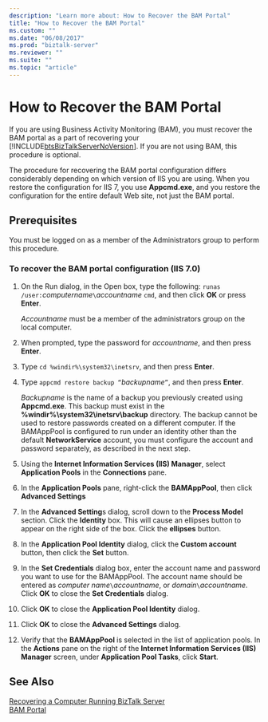 ```yaml
---
description: "Learn more about: How to Recover the BAM Portal"
title: "How to Recover the BAM Portal"
ms.custom: ""
ms.date: "06/08/2017"
ms.prod: "biztalk-server"
ms.reviewer: ""
ms.suite: ""
ms.topic: "article"
---
```

# How to Recover the BAM Portal
If you are using Business Activity Monitoring (BAM), you must recover the BAM portal as a part of recovering your [!INCLUDE[btsBizTalkServerNoVersion](../includes/btsbiztalkservernoversion-md.md)]. If you are not using BAM, this procedure is optional.  
  
 The procedure for recovering the BAM portal configuration differs considerably depending on which version of IIS you are using. When you restore the configuration for IIS 7, you use **Appcmd.exe**, and you restore the configuration for the entire default Web site, not just the BAM portal.  
  
## Prerequisites  
 You must be logged on as a member of the Administrators group to perform this procedure.  
  
### To recover the BAM portal configuration (IIS 7.0)  
  
1.  On the Run dialog, in the Open box, type the following: `runas /user:`*computername*`\`*accountname* `cmd`, and then click **OK** or press **Enter**.  
  
     *Accountname* must be a member of the administrators group on the local computer.  
  
2.  When prompted, type the password for *accountname*, and then press **Enter**.  
  
3.  Type `cd %windir%\system32\inetsrv`, and then press **Enter**.  
  
4.  Type `appcmd restore backup “`*backupname*`”`, and then press **Enter**.  
  
     *Backupname* is the name of a backup you previously created using **Appcmd.exe**. This backup must exist in the **%windir%\system32\inetsrv\backup** directory. The backup cannot be used to restore passwords created on a different computer. If the BAMAppPool is configured to run under an identity other than the default **NetworkService** account, you must configure the account and password separately, as described in the next step.  
  
5.  Using the **Internet Information Services (IIS) Manager**, select **Application Pools** in the **Connections** pane.  
  
6.  In the **Application Pools** pane, right-click the **BAMAppPool**, then click **Advanced Settings**  
  
7.  In the **Advanced Setting**s dialog, scroll down to the **Process Model** section. Click the **Identity** box. This will cause an ellipses button to appear on the right side of the box. Click the **ellipses** button.  
  
8.  In the **Application Pool Identity** dialog, click the **Custom account** button, then click the **Set** button.  
  
9. In the **Set Credentials** dialog box, enter the account name and password you want to use for the BAMAppPool. The account name should be entered as *computer name*`\`*accountname*, or *domain*`\`*accountname*. Click **OK** to close the **Set Credentials** dialog.  
  
10. Click **OK** to close the **Application Pool Identity** dialog.  
  
11. Click **OK** to close the **Advanced Settings** dialog.  
  
12. Verify that the **BAMAppPool** is selected in the list of application pools. In the **Actions** pane on the right of the **Internet Information Services (IIS) Manager** screen, under **Application Pool Tasks**, click **Start**.  
  
## See Also  
 [Recovering a Computer Running BizTalk Server](../core/recovering-a-computer-running-biztalk-server.md)   
 [BAM Portal](../core/bam-portal.md)
